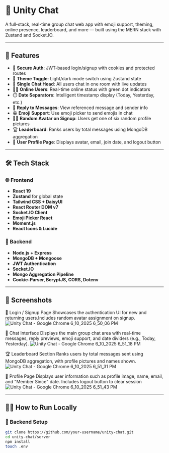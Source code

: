 # 💬 Unity Chat

A full-stack, real-time group chat web app with emoji support, theming, online presence, leaderboard, and more — built using the MERN stack with Zustand and Socket.IO.

---

## 🚀 Features

- 🔐 **Secure Auth**: JWT-based login/signup with cookies and protected routes
- 🌙 **Theme Toggle**: Light/dark mode switch using Zustand state
- 💬 **Single Chat Head**: All users chat in one room with live updates
- 🧑‍💻 **Online Users**: Real-time online status with green dot indicators
- ⏱️ **Date Separators**: Intelligent timestamp display (Today, Yesterday, etc.)
- 🔁 **Reply to Messages**: View referenced message and sender info
- 😀 **Emoji Support**: Use emoji picker to send emojis in chat
- 🧑‍🎓 **Random Avatar on Signup**: Users get one of six random profile pictures
- 🏆 **Leaderboard**: Ranks users by total messages using MongoDB aggregation
- 👤 **User Profile Page**: Displays avatar, email, join date, and logout button

---

## 🛠️ Tech Stack

### 🌐 Frontend

- **React 19**
- **Zustand** for global state
- **Tailwind CSS + DaisyUI**
- **React Router DOM v7**
- **Socket.IO Client**
- **Emoji Picker React**
- **Moment.js**
- **React Icons & Lucide**

### 🧠 Backend

- **Node.js + Express**
- **MongoDB + Mongoose**
- **JWT Authentication**
- **Socket.IO**
- **Mongo Aggregation Pipeline**
- **Cookie-Parser, BcryptJS, CORS, Dotenv**

---

## 📸 Screenshots

 🔐 Login / Signup Page
Showcases the authentication UI for new and returning users.Includes random avatar assignment on signup.
![Unity Chat - Google Chrome 6_10_2025 6_50_06 PM](https://github.com/user-attachments/assets/fc057e3e-f211-4dd9-9d29-d5f428269a34)


💬 Chat Interface
Displays the main group chat area with real-time messages, reply previews, emoji support, and date dividers (e.g., Today, Yesterday).
![Unity Chat - Google Chrome 6_10_2025 6_51_18 PM](https://github.com/user-attachments/assets/e14034b0-6e1c-43f6-a8b9-892a1508d5d7)


🏆 Leaderboard Section
Ranks users by total messages sent using MongoDB aggregation, with profile pictures and names shown.
![Unity Chat - Google Chrome 6_10_2025 6_51_31 PM](https://github.com/user-attachments/assets/ca2e4cb2-13b8-4b96-a8f7-5990e378b475)


👤 Profile Page
Displays user information such as profile image, name, email, and "Member Since" date. Includes logout button to clear session
![Unity Chat - Google Chrome 6_10_2025 6_51_43 PM](https://github.com/user-attachments/assets/a0cafb2e-1ada-4441-bad1-a6b2d4c85fa3)




---

## 🧑‍💻 How to Run Locally

### 🔧 Backend Setup

```bash
git clone https://github.com/your-username/unity-chat.git
cd unity-chat/server
npm install
touch .env
